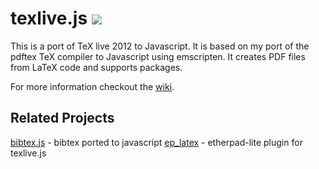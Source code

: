 texlive.js [![](https://api.flattr.com/button/flattr-badge-large.png)](https://flattr.com/submit/auto?user_id=manuelsch&url=https%3A%2F%2Fgithub.com%2Fmanuels%2Ftexlive.js)
==========

This is a port of TeX live 2012 to Javascript. It is based on my port of the pdftex TeX compiler to Javascript using emscripten.
It creates PDF files from LaTeX code and supports packages.

For more information checkout the [wiki](https://github.com/manuels/texlive.js/wiki).


Related Projects
----------------
[bibtex.js](https://github.com/brianmingus/bibtex.js/) - bibtex ported to javascript
[ep_latex](https://github.com/manuels/ep_latex) - etherpad-lite plugin for texlive.js
